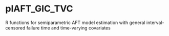 # plAFT_GIC_TVC
R functions for semiparametric AFT model estimation with general interval-censored failure time and time-varying covariates
